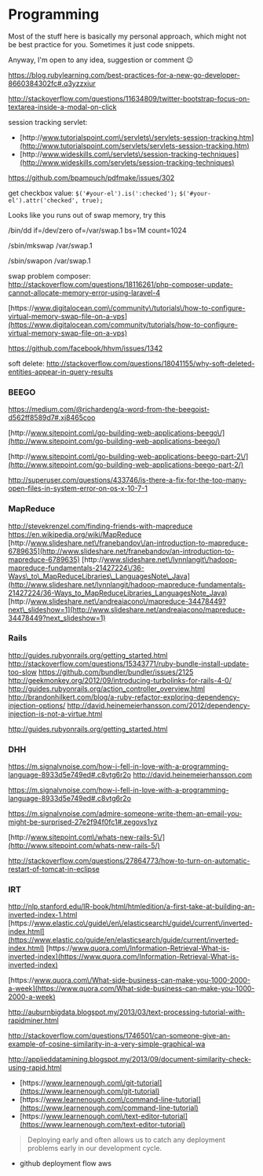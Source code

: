 # Programming

Most of the stuff here is basically my personal approach, which might not be best practice for you. Sometimes it just code snippets.

Anyway, I'm open to any idea, suggestion or comment 😉

[https:\/\/blog.rubylearning.com\/best-practices-for-a-new-go-developer-8660384302fc\#.q3yzzxiur](https://blog.rubylearning.com/best-practices-for-a-new-go-developer-8660384302fc#.q3yzzxiur)

[http:\/\/stackoverflow.com\/questions\/11634809\/twitter-bootstrap-focus-on-textarea-inside-a-modal-on-click](http://stackoverflow.com/questions/11634809/twitter-bootstrap-focus-on-textarea-inside-a-modal-on-click)

session tracking servlet:

* [http:\/\/www.tutorialspoint.com\/servlets\/servlets-session-tracking.htm](http://www.tutorialspoint.com/servlets/servlets-session-tracking.htm)
* [http:\/\/www.wideskills.com\/servlets\/session-tracking-techniques](http://www.wideskills.com/servlets/session-tracking-techniques)

[https:\/\/github.com\/bpampuch\/pdfmake\/issues\/302](https://github.com/bpampuch/pdfmake/issues/302)

get checkbox value: `$('#your-el').is(':checked');`
`$('#your-el').attr('checked', true);`

Looks like you runs out of swap memory, try this

\/bin\/dd if=\/dev\/zero of=\/var\/swap.1 bs=1M count=1024

\/sbin\/mkswap \/var\/swap.1

\/sbin\/swapon \/var\/swap.1

swap problem composer: [http:\/\/stackoverflow.com\/questions\/18116261\/php-composer-update-cannot-allocate-memory-error-using-laravel-4](http://stackoverflow.com/questions/18116261/php-composer-update-cannot-allocate-memory-error-using-laravel-4)

[https:\/\/www.digitalocean.com\/community\/tutorials\/how-to-configure-virtual-memory-swap-file-on-a-vps](https://www.digitalocean.com/community/tutorials/how-to-configure-virtual-memory-swap-file-on-a-vps)

[https:\/\/github.com\/facebook\/hhvm\/issues\/1342](https://github.com/facebook/hhvm/issues/1342)

soft delete: [http:\/\/stackoverflow.com\/questions\/18041155\/why-soft-deleted-entities-appear-in-query-results](http://stackoverflow.com/questions/18041155/why-soft-deleted-entities-appear-in-query-results)

### BEEGO

[https:\/\/medium.com\/@richardeng\/a-word-from-the-beegoist-d562ff8589d7\#.xj8465coo](https://medium.com/@richardeng/a-word-from-the-beegoist-d562ff8589d7#.xj8465coo)

[http:\/\/www.sitepoint.com\/go-building-web-applications-beego\/](http://www.sitepoint.com/go-building-web-applications-beego/)

[http:\/\/www.sitepoint.com\/go-building-web-applications-beego-part-2\/](http://www.sitepoint.com/go-building-web-applications-beego-part-2/)

[http:\/\/superuser.com\/questions\/433746\/is-there-a-fix-for-the-too-many-open-files-in-system-error-on-os-x-10-7-1](http://superuser.com/questions/433746/is-there-a-fix-for-the-too-many-open-files-in-system-error-on-os-x-10-7-1)

### MapReduce

[http:\/\/stevekrenzel.com\/finding-friends-with-mapreduce](http://stevekrenzel.com/finding-friends-with-mapreduce)
[https:\/\/en.wikipedia.org\/wiki\/MapReduce](https://en.wikipedia.org/wiki/MapReduce)
[http:\/\/www.slideshare.net\/franebandov\/an-introduction-to-mapreduce-6789635](http://www.slideshare.net/franebandov/an-introduction-to-mapreduce-6789635)
[http:\/\/www.slideshare.net\/lynnlangit\/hadoop-mapreduce-fundamentals-21427224\/36-Ways\_to\_MapReduceLibraries\_LanguagesNote\_Java](http://www.slideshare.net/lynnlangit/hadoop-mapreduce-fundamentals-21427224/36-Ways_to_MapReduceLibraries_LanguagesNote_Java)
[http:\/\/www.slideshare.net\/andreaiacono\/mapreduce-34478449?next\_slideshow=1](http://www.slideshare.net/andreaiacono/mapreduce-34478449?next_slideshow=1)

### Rails

[http:\/\/guides.rubyonrails.org\/getting\_started.html](http://guides.rubyonrails.org/getting_started.html)
[http:\/\/stackoverflow.com\/questions\/15343771\/ruby-bundle-install-update-too-slow](http://stackoverflow.com/questions/15343771/ruby-bundle-install-update-too-slow)
[https:\/\/github.com\/bundler\/bundler\/issues\/2125](https://github.com/bundler/bundler/issues/2125)
[http:\/\/geekmonkey.org\/2012\/09\/introducing-turbolinks-for-rails-4-0\/](http://geekmonkey.org/2012/09/introducing-turbolinks-for-rails-4-0/)
[http:\/\/guides.rubyonrails.org\/action\_controller\_overview.html](http://guides.rubyonrails.org/action_controller_overview.html)
[http:\/\/brandonhilkert.com\/blog\/a-ruby-refactor-exploring-dependency-injection-options\/](http://brandonhilkert.com/blog/a-ruby-refactor-exploring-dependency-injection-options/)
[http:\/\/david.heinemeierhansson.com\/2012\/dependency-injection-is-not-a-virtue.html](http://david.heinemeierhansson.com/2012/dependency-injection-is-not-a-virtue.html)

[http:\/\/guides.rubyonrails.org\/getting\_started.html](http://guides.rubyonrails.org/getting_started.html)

### DHH

[https:\/\/m.signalvnoise.com\/how-i-fell-in-love-with-a-programming-language-8933d5e749ed\#.c8vtg6r2o](https://m.signalvnoise.com/how-i-fell-in-love-with-a-programming-language-8933d5e749ed#.c8vtg6r2o)
[http:\/\/david.heinemeierhansson.com](http://david.heinemeierhansson.com)

[https:\/\/m.signalvnoise.com\/how-i-fell-in-love-with-a-programming-language-8933d5e749ed\#.c8vtg6r2o](https://m.signalvnoise.com/how-i-fell-in-love-with-a-programming-language-8933d5e749ed#.c8vtg6r2o)

[https:\/\/m.signalvnoise.com\/admire-someone-write-them-an-email-you-might-be-surprised-27e2f94f0fc1\#.zegovs1yz](https://m.signalvnoise.com/admire-someone-write-them-an-email-you-might-be-surprised-27e2f94f0fc1#.zegovs1yz)

[http:\/\/www.sitepoint.com\/whats-new-rails-5\/](http://www.sitepoint.com/whats-new-rails-5/)

[http:\/\/stackoverflow.com\/questions\/27864773\/how-to-turn-on-automatic-restart-of-tomcat-in-eclipse](http://stackoverflow.com/questions/27864773/how-to-turn-on-automatic-restart-of-tomcat-in-eclipse)

### IRT

[http:\/\/nlp.stanford.edu\/IR-book\/html\/htmledition\/a-first-take-at-building-an-inverted-index-1.html](http://nlp.stanford.edu/IR-book/html/htmledition/a-first-take-at-building-an-inverted-index-1.html)
[https:\/\/www.elastic.co\/guide\/en\/elasticsearch\/guide\/current\/inverted-index.html](https://www.elastic.co/guide/en/elasticsearch/guide/current/inverted-index.html)
[https:\/\/www.quora.com\/Information-Retrieval-What-is-inverted-index](https://www.quora.com/Information-Retrieval-What-is-inverted-index)

[https:\/\/www.quora.com\/What-side-business-can-make-you-1000-2000-a-week](https://www.quora.com/What-side-business-can-make-you-1000-2000-a-week)

[http:\/\/auburnbigdata.blogspot.my\/2013\/03\/text-processing-tutorial-with-rapidminer.html](http://auburnbigdata.blogspot.my/2013/03/text-processing-tutorial-with-rapidminer.html)

[http:\/\/stackoverflow.com\/questions\/1746501\/can-someone-give-an-example-of-cosine-similarity-in-a-very-simple-graphical-wa](http://stackoverflow.com/questions/1746501/can-someone-give-an-example-of-cosine-similarity-in-a-very-simple-graphical-wa)

[http:\/\/applieddatamining.blogspot.my\/2013\/09\/document-similarity-check-using-rapid.html](http://applieddatamining.blogspot.my/2013/09/document-similarity-check-using-rapid.html)

* [https:\/\/www.learnenough.com\/git-tutorial](https://www.learnenough.com/git-tutorial)
* [https:\/\/www.learnenough.com\/command-line-tutorial](https://www.learnenough.com/command-line-tutorial)
* [https:\/\/www.learnenough.com\/text-editor-tutorial](https://www.learnenough.com/text-editor-tutorial)

> Deploying early and often allows us to catch any deployment problems early in our development cycle.



* github deployment flow aws


